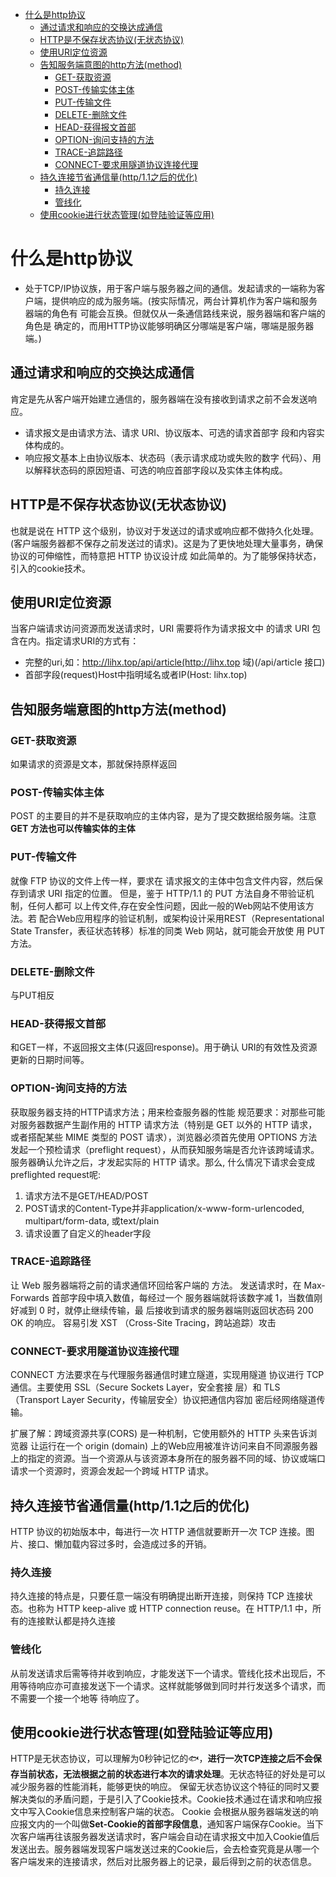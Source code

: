 - [什么是http协议](#%E4%BB%80%E4%B9%88%E6%98%AFhttp%E5%8D%8F%E8%AE%AE)
  - [通过请求和响应的交换达成通信](#%E9%80%9A%E8%BF%87%E8%AF%B7%E6%B1%82%E5%92%8C%E5%93%8D%E5%BA%94%E7%9A%84%E4%BA%A4%E6%8D%A2%E8%BE%BE%E6%88%90%E9%80%9A%E4%BF%A1)
  - [HTTP是不保存状态协议(无状态协议)](#HTTP%E6%98%AF%E4%B8%8D%E4%BF%9D%E5%AD%98%E7%8A%B6%E6%80%81%E5%8D%8F%E8%AE%AE%E6%97%A0%E7%8A%B6%E6%80%81%E5%8D%8F%E8%AE%AE)
  - [使用URI定位资源](#%E4%BD%BF%E7%94%A8URI%E5%AE%9A%E4%BD%8D%E8%B5%84%E6%BA%90)
  - [告知服务端意图的http方法(method)](#%E5%91%8A%E7%9F%A5%E6%9C%8D%E5%8A%A1%E7%AB%AF%E6%84%8F%E5%9B%BE%E7%9A%84http%E6%96%B9%E6%B3%95method)
    - [GET-获取资源](#GET-%E8%8E%B7%E5%8F%96%E8%B5%84%E6%BA%90)
    - [POST-传输实体主体](#POST-%E4%BC%A0%E8%BE%93%E5%AE%9E%E4%BD%93%E4%B8%BB%E4%BD%93)
    - [PUT-传输文件](#PUT-%E4%BC%A0%E8%BE%93%E6%96%87%E4%BB%B6)
    - [DELETE-删除文件](#DELETE-%E5%88%A0%E9%99%A4%E6%96%87%E4%BB%B6)
    - [HEAD-获得报文首部](#HEAD-%E8%8E%B7%E5%BE%97%E6%8A%A5%E6%96%87%E9%A6%96%E9%83%A8)
    - [OPTION-询问支持的方法](#OPTION-%E8%AF%A2%E9%97%AE%E6%94%AF%E6%8C%81%E7%9A%84%E6%96%B9%E6%B3%95)
    - [TRACE-追踪路径](#TRACE-%E8%BF%BD%E8%B8%AA%E8%B7%AF%E5%BE%84)
    - [CONNECT-要求用隧道协议连接代理](#CONNECT-%E8%A6%81%E6%B1%82%E7%94%A8%E9%9A%A7%E9%81%93%E5%8D%8F%E8%AE%AE%E8%BF%9E%E6%8E%A5%E4%BB%A3%E7%90%86)
  - [持久连接节省通信量(http/1.1之后的优化)](#%E6%8C%81%E4%B9%85%E8%BF%9E%E6%8E%A5%E8%8A%82%E7%9C%81%E9%80%9A%E4%BF%A1%E9%87%8Fhttp11%E4%B9%8B%E5%90%8E%E7%9A%84%E4%BC%98%E5%8C%96)
    - [持久连接](#%E6%8C%81%E4%B9%85%E8%BF%9E%E6%8E%A5)
    - [管线化](#%E7%AE%A1%E7%BA%BF%E5%8C%96)
  - [使用cookie进行状态管理(如登陆验证等应用)](#%E4%BD%BF%E7%94%A8cookie%E8%BF%9B%E8%A1%8C%E7%8A%B6%E6%80%81%E7%AE%A1%E7%90%86%E5%A6%82%E7%99%BB%E9%99%86%E9%AA%8C%E8%AF%81%E7%AD%89%E5%BA%94%E7%94%A8)

# 什么是http协议
- 处于TCP/IP协议族，用于客户端与服务器之间的通信。发起请求的一端称为客户端，提供响应的成为服务端。(按实际情况，两台计算机作为客户端和服务器端的角色有 可能会互换。但就仅从一条通信路线来说，服务器端和客户端的角色是 确定的，而用HTTP协议能够明确区分哪端是客户端，哪端是服务器端。)
  
## 通过请求和响应的交换达成通信
肯定是先从客户端开始建立通信的，服务器端在没有接收到请求之前不会发送响应。  
- 请求报文是由请求方法、请求 URI、协议版本、可选的请求首部字 段和内容实体构成的。
- 响应报文基本上由协议版本、状态码（表示请求成功或失败的数字 代码）、用以解释状态码的原因短语、可选的响应首部字段以及实体主体构成。

## HTTP是不保存状态协议(无状态协议)
也就是说在 HTTP 这个级别，协议对于发送过的请求或响应都不做持久化处理。(客户端服务器都不保存之前发送过的请求)。这是为了更快地处理大量事务，确保协议的可伸缩性，而特意把 HTTP 协议设计成 如此简单的。为了能够保持状态，引入的cookie技术。

## 使用URI定位资源
当客户端请求访问资源而发送请求时，URI 需要将作为请求报文中 的请求 URI 包含在内。指定请求URI的方式有：
- 完整的uri,如：http://lihx.top/api/article(http://lihx.top 域)(/api/article 接口)
- 首部字段(request)Host中指明域名或者IP(Host: lihx.top)

## 告知服务端意图的http方法(method)
### GET-获取资源
如果请求的资源是文本，那就保持原样返回
### POST-传输实体主体  
POST 的主要目的并不是获取响应的主体内容，是为了提交数据给服务端。注意**GET 方法也可以传输实体的主体**
### PUT-传输文件
就像 FTP 协议的文件上传一样，要求在 请求报文的主体中包含文件内容，然后保存到请求 URI 指定的位置。 但是，鉴于 HTTP/1.1 的 PUT 方法自身不带验证机制，任何人都可 以上传文件,存在安全性问题，因此一般的Web网站不使用该方法。若 配合Web应用程序的验证机制，或架构设计采用REST（Representational State Transfer，表征状态转移）标准的同类 Web 网站，就可能会开放使 用 PUT 方法。
### DELETE-删除文件
与PUT相反
### HEAD-获得报文首部
和GET一样，不返回报文主体(只返回response)。用于确认 URI的有效性及资源更新的日期时间等。
### OPTION-询问支持的方法
获取服务器支持的HTTP请求方法；用来检查服务器的性能
规范要求：对那些可能对服务器数据产生副作用的 HTTP 请求方法（特别是 GET 以外的 HTTP 请求，或者搭配某些 MIME 类型的 POST 请求），浏览器必须首先使用 OPTIONS 方法发起一个预检请求（preflight request），从而获知服务端是否允许该跨域请求。服务器确认允许之后，才发起实际的 HTTP 请求。那么, 什么情况下请求会变成preflighted request呢: 
1. 请求方法不是GET/HEAD/POST
2. POST请求的Content-Type并非application/x-www-form-urlencoded, multipart/form-data, 或text/plain
3. 请求设置了自定义的header字段
### TRACE-追踪路径 
让 Web 服务器端将之前的请求通信环回给客户端的 方法。 发送请求时，在 Max-Forwards 首部字段中填入数值，每经过一个 服务器端就将该数字减 1，当数值刚好减到 0 时，就停止继续传输，最 后接收到请求的服务器端则返回状态码 200 OK 的响应。 容易引发 XST （Cross-Site Tracing，跨站追踪）攻击
### CONNECT-要求用隧道协议连接代理 
CONNECT 方法要求在与代理服务器通信时建立隧道，实现用隧道 协议进行 TCP 通信。主要使用 SSL（Secure Sockets Layer，安全套接 层）和 TLS（Transport Layer Security，传输层安全）协议把通信内容加 密后经网络隧道传输。 

扩展了解：跨域资源共享(CORS) 是一种机制，它使用额外的 HTTP 头来告诉浏览器  让运行在一个 origin (domain) 上的Web应用被准许访问来自不同源服务器上的指定的资源。当一个资源从与该资源本身所在的服务器不同的域、协议或端口请求一个资源时，资源会发起一个跨域 HTTP 请求。


## 持久连接节省通信量(http/1.1之后的优化)
HTTP 协议的初始版本中，每进行一次 HTTP 通信就要断开一次 TCP 连接。图片、接口、懒加载内容过多时，会造成过多的开销。
### 持久连接
持久连接的特点是，只要任意一端没有明确提出断开连接，则保持 TCP 连接状态。也称为 HTTP keep-alive 或 HTTP connection reuse。在 HTTP/1.1 中，所有的连接默认都是持久连接
### 管线化
从前发送请求后需等待并收到响应，才能发送下一个请求。管线化技术出现后，不用等待响应亦可直接发送下一个请求。这样就能够做到同时并行发送多个请求，而不需要一个接一个地等 待响应了。

## 使用cookie进行状态管理(如登陆验证等应用)
HTTP是无状态协议，可以理解为0秒钟记忆的🐟，**进行一次TCP连接之后不会保存当前状态，无法根据之前的状态进行本次的请求处理**。无状态特征的好处是可以减少服务器的性能消耗，能够更快的响应。
保留无状态协议这个特征的同时又要解决类似的矛盾问题，于是引入了Cookie技术。Cookie技术通过在请求和响应报文中写入Cookie信息来控制客户端的状态。
Cookie 会根据从服务器端发送的响应报文内的一个叫做**Set-Cookie的首部字段信息**，通知客户端保存Cookie。当下次客户端再往该服务器发送请求时，客户端会自动在请求报文中加入Cookie值后发送出去。服务器端发现客户端发送过来的Cookie后，会去检查究竟是从哪一个客户端发来的连接请求，然后对比服务器上的记录，最后得到之前的状态信息。